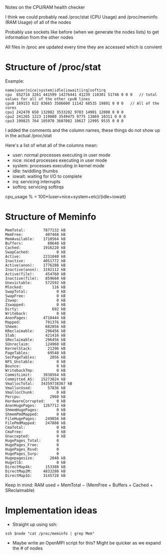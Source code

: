 Notes on the CPU/RAM health checker

I think we could probably read /proc/stat (CPU Usage) and /proc/meminfo (RAM Usage) of all of the nodes

Probably use sockets like before (when we generate the nodes lists) to get information from the other nodes

All files in /proc are updated every time they are accessed which is convient

# Structure of /proc/stat

Example:

```
name|user|nice|system|idle|iowait|irq|softirq
cpu  852714 3261 441599 14276441 41239 110301 51746 0 0 0   // total values for all of the other cpuN lines
cpu0 169153 622 83665 3586600 11142 68535 19891 0 0 0   // All of the cores
cpu1 242470 650 132082 3533282 9703 14901 12008 0 0 0
cpu2 241265 1223 119880 3549475 9775 13869 10311 0 0 0
cpu3 199825 764 105970 3607082 10617 12995 9535 0 0 0
```

I added the comments and the column names, these things do not show up in the actual /proc/stat

Here's a list of what all of the columns mean:
- user: normal processes executing in user mode
- nice: niced processes executing in user mode
- system: processes executing in kernel mode
- idle: twiddling thumbs
- iowait: waiting for I/O to complete
- irq: servicing interrupts
- softirq: servicing softirqs

cpu_usage % = 100*(user+nice+system+etc)/(idle+iowait)

# Structure of Meminfo

```
MemTotal:        7877132 kB
MemFree:          407468 kB
MemAvailable:    1710564 kB
Buffers:           80648 kB
Cached:          1916220 kB
SwapCached:            0 kB
Active:          2231048 kB
Inactive:        4051772 kB
Active(anon):    1776288 kB
Inactive(anon):  3192112 kB
Active(file):     454760 kB
Inactive(file):   859660 kB
Unevictable:      572592 kB
Mlocked:             116 kB
SwapTotal:             0 kB
SwapFree:              0 kB
Zswap:                 0 kB
Zswapped:              0 kB
Dirty:               692 kB
Writeback:             0 kB
AnonPages:       4710444 kB
Mapped:           791376 kB
Shmem:            682856 kB
KReclaimable:     296456 kB
Slab:             421416 kB
SReclaimable:     296456 kB
SUnreclaim:       124960 kB
KernelStack:       21296 kB
PageTables:        69548 kB
SecPageTables:      2056 kB
NFS_Unstable:          0 kB
Bounce:                0 kB
WritebackTmp:          0 kB
CommitLimit:     3938564 kB
Committed_AS:   15273824 kB
VmallocTotal:   34359738367 kB
VmallocUsed:       57836 kB
VmallocChunk:          0 kB
Percpu:             2960 kB
HardwareCorrupted:     0 kB
AnonHugePages:   1267712 kB
ShmemHugePages:        0 kB
ShmemPmdMapped:        0 kB
FileHugePages:    249856 kB
FilePmdMapped:    247808 kB
CmaTotal:              0 kB
CmaFree:               0 kB
Unaccepted:            0 kB
HugePages_Total:       0
HugePages_Free:        0
HugePages_Rsvd:        0
HugePages_Surp:        0
Hugepagesize:       2048 kB
Hugetlb:               0 kB
DirectMap4k:      153388 kB
DirectMap2M:     4833280 kB
DirectMap1G:     3145728 kB
```

Keep in mind: RAM used = MemTotal − (MemFree + Buffers + Cached + SReclaimable)

# Implementation ideas

- Straight up using ssh:
```code
ssh $node "cat /proc/meminfo | grep Mem"
```
- Maybe write an OpenMPI script for this? Might be quicker as we expand the # of nodes
